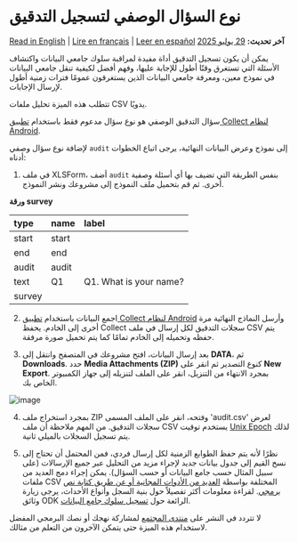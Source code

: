 # نوع السؤال الوصفي لتسجيل التدقيق
<a href="../audit_logging.html">Read in English</a> | <a href="../fr/audit_logging.html">Lire en français</a> | <a href="../es/audit_logging.html">Leer en español</a>
**آخر تحديث:** <a href="https://github.com/kobotoolbox/docs/blob/47cbc8887d6df73ef3bf760d5a3962b77ab26ed8/source/audit_logging.md" class="reference">29 يوليو 2025</a>

يمكن أن يكون تسجيل التدقيق أداة مفيدة لمراقبة سلوك جامعي البيانات واكتشاف الأسئلة التي تستغرق وقتًا أطول للإجابة عليها، وفهم أفضل لكيفية تنقل جامعي البيانات في نموذج معين، ومعرفة جامعي البيانات الذين يستغرقون عمومًا فترات زمنية أطول لإرسال الإجابات.

<p class="note">تتطلب هذه الميزة تحليل ملفات CSV يدويًا.</p>

سؤال التدقيق الوصفي هو نوع سؤال مدعوم فقط باستخدام [تطبيق Collect لنظام Android](kobocollect_on_android_latest.md).

لإضافة نوع سؤال وصفي `audit` إلى نموذج وعرض البيانات النهائية، يرجى اتباع الخطوات أدناه:

1. في ملف XLSForm، أضف `audit` بنفس الطريقة التي تضيف بها أي أسئلة وصفية أخرى. ثم قم بتحميل ملف النموذج إلى مشروعك ونشر النموذج.

**ورقة survey**

| type  | name  | label                  |
| :---- | :---- | :--------------------- |
| start | start |                        |
| end   | end   |                        |
| audit | audit |                        |
| text  | Q1    | Q1. What is your name? |
| survey |

2. اجمع البيانات باستخدام [تطبيق Collect لنظام Android](kobocollect_on_android_latest.md) وأرسل النماذج النهائية مرة أخرى إلى الخادم. يحفظ Collect سجلات التدقيق لكل إرسال في ملف CSV يتم حفظه وتحميله إلى الخادم تمامًا كما يتم تحميل صورة مرفقة.

3. بعد إرسال البيانات، افتح مشروعك في المتصفح وانتقل إلى **DATA**، ثم **Downloads**. حدد **Media Attachments (ZIP)** كنوع التصدير ثم انقر على **New Export**. بمجرد الانتهاء من التنزيل، انقر على الملف لتنزيله إلى جهاز الكمبيوتر الخاص بك.

![image](/images/audit_logging/zip_export.png)

4. بمجرد استخراج ملف ZIP وفتحه، انقر على الملف المسمى 'audit.csv' لعرض سجلات التدقيق. من المهم ملاحظة أن ملف CSV يستخدم توقيت [Unix Epoch](https://www.unixtimestamp.com/index.php) لذلك يتم تسجيل السجلات بالميلي ثانية.

5. نظرًا لأنه يتم حفظ الطوابع الزمنية لكل إرسال فردي، فمن المحتمل أن تحتاج إلى نسخ القيم إلى جدول بيانات جديد لإجراء مزيد من التحليل عبر جميع الإرسالات (على سبيل المثال حسب جامع البيانات أو حسب السؤال). يمكن إجراء دمج العديد من ملفات CSV المختلفة بواسطة [العديد من الأدوات المجانية أو عن طريق كتابة نص برمجي](https://www.google.com/search?q=merge+many+CSV). لقراءة معلومات أكثر تفصيلاً حول بنية السجل وأنواع الأحداث، يرجى زيارة وثائق ODK الرائعة حول [تسجيل سلوك جامع البيانات](https://docs.getodk.org/form-audit-log/#).

لا تتردد في النشر على [منتدى المجتمع](https://community.kobotoolbox.org/) لمشاركة نهجك أو نصك البرمجي المفضل لاستخدام هذه الميزة حتى يتمكن الآخرون من التعلم من مثالك.